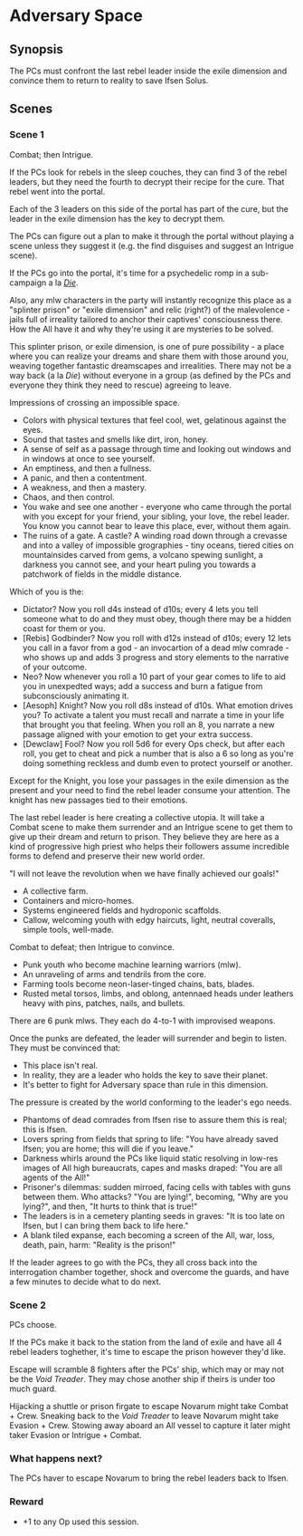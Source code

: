 # Adversary Space

## Synopsis

The PCs must confront the last rebel leader inside the exile dimension and convince them to return to reality to save Ifsen Solus.

## Scenes

### Scene 1

Combat; then Intrigue.

If the PCs look for rebels in the sleep couches, they can find 3 of the rebel leaders, but they need the fourth to decrypt their recipe for the cure. That rebel went into the portal.

Each of the 3 leaders on this side of the portal has part of the cure, but the leader in the exile dimension has the key to decrypt them.

The PCs can figure out a plan to make it through the portal without playing a scene unless they suggest it (e.g. the find disguises and suggest an Intrigue scene).

If the PCs go into the portal, it's time for a psychedelic romp in a sub-campaign a la [*Die*](https://www.polygon.com/2018/12/10/18131140/die-kieron-gillen-rpg-image-comics).

Also, any mlw characters in the party will instantly recognize this place as a "splinter prison" or "exile dimension" and relic (right?) of the malevolence - jails full of irreality tailored to anchor their captives' consciousness there. How the All have it and why they're using it are mysteries to be solved.

This splinter prison, or exile dimension, is one of pure possibility - a place where you can realize your dreams and share them with those around you, weaving together fantastic dreamscapes and irrealities. There may not be a way back (a la *Die*) without everyone in a group (as defined by the PCs and everyone they think they need to rescue) agreeing to leave.

Impressions of crossing an impossible space.

- Colors with physical textures that feel cool, wet, gelatinous against the eyes.
- Sound that tastes and smells like dirt, iron, honey.
- A sense of self as a passage through time and looking out windows and in windows at once to see yourself.
- An emptiness, and then a fullness.
- A panic, and then a contentment.
- A weakness, and then a mastery.
- Chaos, and then control.
- You wake and see one another - everyone who came through the portal with you except for your friend, your sibling, your love, the rebel leader. You know you cannot bear to leave this place, ever, without them again.
- The ruins of a gate. A castle? A winding road down through a crevasse and into a valley of impossible grographies - tiny oceans, tiered cities on mountainsides carved from gems, a volcano spewing sunlight, a darkness you cannot see, and your heart puling you towards a patchwork of fields in the middle distance.

Which of you is the:

- Dictator? Now you roll d4s instead of d10s; every 4 lets you tell someone what to do and they must obey, though there may be a hidden coast for them or you.
- [Rebis] Godbinder? Now you roll with d12s instead of d10s; every 12 lets you call in a favor from a god - an invocartion of a dead mlw comrade - who shows up and adds 3 progress and story elements to the narrative of your outcome.
- Neo? Now whenever you roll a 10 part of your gear comes to life to aid you in unexpedted ways; add a success and burn a fatigue from subconsciously animating it.
- [Aesoph] Knight? Now you roll d8s instead of d10s. What emotion drives you? To activate a talent you must recall and narrate a time in your life that brought you that feeling. When you roll an 8, you narrate a new passage aligned with your emotion to get your extra success.
- [Dewclaw] Fool? Now you roll 5d6 for every Ops check, but after each roll, you get to cheat and pick a number that is also a 6 so long as you're doing something reckless and dumb even to protect yourself or another.

Except for the Knight, you lose your passages in the exile dimension as the present and your need to find the rebel leader consume your attention. The knight has new passages tied to their emotions.

The last rebel leader is here creating a collective utopia. It will take a Combat scene to make them surrender and an Intrigue scene to get them to give up their dream and return to prison. They believe they are here as a kind of progressive high priest who helps their followers assume incredible forms to defend and preserve their new world order.

"I will not leave the revolution when we have finally achieved our goals!"

- A collective farm.
- Containers and micro-homes.
- Systems engineered fields and hydroponic scaffolds.
- Callow, welcoming youth with edgy haircuts, light, neutral coveralls, simple tools, well-made.

Combat to defeat; then Intrigue to convince.

- Punk youth who become machine learning warriors (mlw).
- An unraveling of arms and tendrils from the core.
- Farming tools become neon-laser-tinged chains, bats, blades.
- Rusted metal torsos, limbs, and oblong, antennaed heads under leathers heavy with pins, patches, nails, and bullets.

There are 6 punk mlws. They each do 4-to-1 with improvised weapons. 

Once the punks are defeated, the leader will surrender and begin to listen. They must be convinced that:

- This place isn't real.
- In reality, they are a leader who holds the key to save their planet.
- It's better to fight for Adversary space than rule in this dimension.

The pressure is created by the world conforming to the leader's ego needs. 

- Phantoms of dead comrades from Ifsen rise to assure them this is real; this is Ifsen.
- Lovers spring from fields that spring to life: "You have already saved Ifsen; you are home; this will die if you leave."
- Darkness whirls around the PCs like liquid static resolving in low-res images of All high bureaucrats, capes and masks draped: "You are all agents of the All!"
- Prisoner's dilemmas: sudden mirroed, facing cells with tables with guns between them. Who attacks? "You are lying!", becoming, "Why are you lying?", and then, "It hurts to think that is true!"
- The leaders is in a cemetery planting seeds in graves: "It is too late on Ifsen, but I can bring them back to life here."
- A blank tiled expanse, each becoming a screen of the All, war, loss, death, pain, harm: "Reality is the prison!"

If the leader agrees to go with the PCs, they all cross back into the interrogation chamber together, shock and overcome the guards, and have a few minutes to decide what to do next.

### Scene 2

PCs choose.

If the PCs make it back to the station from the land of exile and have all 4 rebel leaders toghether, it's time to escape the prison however they'd like.

Escape will scramble 8 fighters after the PCs' ship, which may or may not be the *Void Treader*. They may chose another ship if theirs is under too much guard.

Hijacking a shuttle or prison firgate to escape Novarum might take Combat + Crew. Sneaking back to the *Void Treader* to leave Novarum might take Evasion + Crew. Stowing away aboard an All vessel to capture it later might taker Evasion or Intrigue + Combat.

### What happens next?

The PCs haver to escape Novarum to bring the rebel leaders back to Ifsen. 

### Reward

- +1 to any Op used this session.